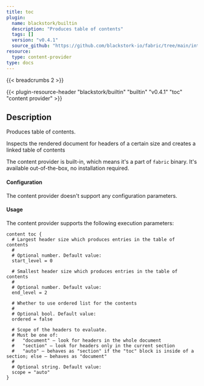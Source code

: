 ```yaml
---
title: toc
plugin:
  name: blackstork/builtin
  description: "Produces table of contents"
  tags: []
  version: "v0.4.1"
  source_github: "https://github.com/blackstork-io/fabric/tree/main/internal/builtin/"
resource:
  type: content-provider
type: docs
---
```


{{< breadcrumbs 2 >}}

{{< plugin-resource-header "blackstork/builtin" "builtin" "v0.4.1" "toc" "content provider" >}}

## Description
Produces table of contents.

Inspects the rendered document for headers of a certain size and creates a linked
table of contents

The content provider is built-in, which means it's a part of `fabric` binary. It's available out-of-the-box, no installation required.


#### Configuration

The content provider doesn't support any configuration parameters.

#### Usage

The content provider supports the following execution parameters:

```hcl
content toc {
  # Largest header size which produces entries in the table of contents
  #
  # Optional number. Default value:
  start_level = 0

  # Smallest header size which produces entries in the table of contents
  #
  # Optional number. Default value:
  end_level = 2

  # Whether to use ordered list for the contents
  #
  # Optional bool. Default value:
  ordered = false

  # Scope of the headers to evaluate.
  # Must be one of:
  #   "document" – look for headers in the whole document
  #   "section" – look for headers only in the current section
  #   "auto" – behaves as "section" if the "toc" block is inside of a section; else – behaves as "document"
  #
  # Optional string. Default value:
  scope = "auto"
}
```

